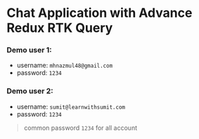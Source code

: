 # Chat Application with Advance Redux RTK Query

### Demo user 1:

- username: `mhnazmul48@gmail.com`
- password: `1234`

### Demo user 2:

- username: `sumit@learnwithsumit.com`
- password: `1234`

> common password `1234` for all account
